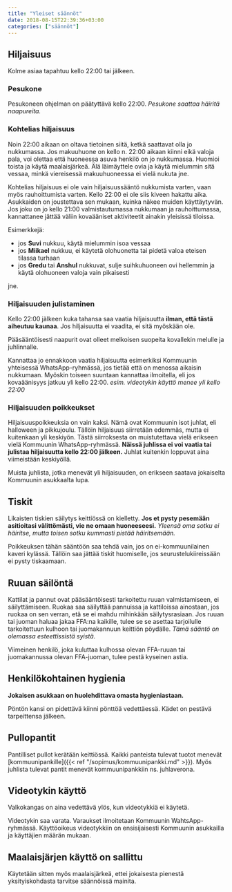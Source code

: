 ```yaml
---
title: "Yleiset säännöt"
date: 2018-08-15T22:39:36+03:00
categories: ["säännöt"]
---
```

## Hiljaisuus

Kolme asiaa tapahtuu kello 22:00 tai jälkeen.

### Pesukone
Pesukoneen ohjelman on päätyttävä kello 22:00. *Pesukone saattaa häiritä naapureita.*

### Kohtelias hiljaisuus
Noin 22:00 aikaan on oltava tietoinen siitä, ketkä saattavat olla jo nukkumassa. Jos makuuhuone on kello n. 22:00 aikaan kiinni eikä valoja pala, voi olettaa että huoneessa asuva henkilö on jo nukkumassa. Huomioi toista ja käytä maalaisjärkeä. Älä läimäyttele ovia ja käytä mielummin sitä vessaa, minkä viereisessä makuuhuoneessa ei vielä nukuta jne.

Kohtelias hiljaisuus ei ole vain hiljaisuussääntö nukkumista varten, vaan myös rauhoittumista varten. Kello 22:00 ei ole siis kiveen hakattu aika. Asukkaiden on joustettava sen mukaan, kuinka näkee muiden käyttäytyvän. Jos joku on jo kello 21:00 valmistautumassa nukkumaan ja rauhoittumassa, kannattanee jättää väliin kovaääniset aktiviteetit ainakin yleisissä tiloissa.

Esimerkkejä:

  - jos **Suvi** nukkuu, käytä mielummin isoa vessaa
  - jos **Miikael** nukkuu, ei käytetä olohuonetta tai pidetä valoa eteisen tilassa turhaan
  - jos **Gredu** tai **Anshul** nukkuvat, sulje suihkuhuoneen ovi hellemmin ja käytä olohuoneen valoja vain pikaisesti

jne.

### Hiljaisuuden julistaminen
Kello 22:00 jälkeen kuka tahansa saa vaatia hiljaisuutta **ilman, että tästä aiheutuu kaunaa**. Jos hiljaisuutta ei vaadita, ei sitä myöskään ole.

Pääsääntöisesti naapurit ovat olleet melkoisen suopeita kovallekin melulle ja juhlinnalle.

Kannattaa jo ennakkoon vaatia hiljaisuutta esimerkiksi Kommuunin yhteisessä WhatsApp-ryhmässä, jos tietää että on menossa aikaisin nukkumaan. Myöskin toiseen suuntaan kannattaa ilmoitella, eli jos kovaäänisyys jatkuu yli kello 22:00. *esim. videotykin käyttö menee yli kello 22:00*

### Hiljaisuuden poikkeukset

Hiljaisuuspoikkeuksia on vain kaksi. Nämä ovat Kommuunin isot juhlat, eli halloween ja pikkujoulu. Tällöin hiljaisuus siirretään edemmäs, mutta ei kuitenkaan yli keskiyön. Tästä siirroksesta on muistutettava vielä erikseen vielä Kommuunin WhatsApp-ryhmässä. **Näissä juhlissa ei voi vaatia tai julistaa hiljaisuutta kello 22:00 jälkeen.** Juhlat kuitenkin loppuvat aina viimeistään keskiyöllä.

Muista juhlista, jotka menevät yli hiljaisuuden, on erikseen saatava jokaiselta Kommuunin asukkaalta lupa.

## Tiskit
Likaisten tiskien säilytys keittiössä on kielletty. **Jos et pysty pesemään asitioitasi välittömästi, vie ne omaan huoneeseesi.** *Yleensä oma sotku ei häiritse, mutta toisen sotku kummasti pistää häiritsemään.*

Poikkeuksen tähän sääntöön saa tehdä vain, jos on ei-kommuunilainen kaveri kylässä. Tällöin saa jättää tiskit huomiselle, jos seurustelukiireissään ei pysty tiskaamaan.

## Ruuan säilöntä
Kattilat ja pannut ovat pääsääntöisesti tarkoitettu ruuan valmistamiseen, ei säilyttämiseen. Ruokaa saa säilyttää pannuissa ja kattiloissa ainostaan, jos ruokaa on sen verran, etä se ei mahdu mihinkään säilytysrasiaan. Jos ruuan tai juoman haluaa jakaa FFA:na kaikille, tulee se se asettaa tarjoilulle tarkoitettuun kulhoon tai juomakannuun keittiön pöydälle. *Tämä sääntö on olemassa esteettissistä syistä.*

Viimeinen henkilö, joka kuluttaa kulhossa olevan FFA-ruuan tai juomakannussa olevan FFA-juoman, tulee pestä kyseinen astia.

## Henkilökohtainen hygienia
**Jokaisen asukkaan on huolehdittava omasta hygieniastaan.**

Pöntön kansi on pidettävä kiinni pönttöä vedettäessä. Kädet on pestävä tarpeittensa jälkeen. 

## Pullopantit
Pantilliset pullot kerätään keittiössä. Kaikki panteista tulevat tuotot menevät [kommuunipankille]({{< ref "/sopimus/kommuunipankki.md" >}}). Myös juhlista tulevat pantit menevät kommuunipankkiin ns. juhlaverona.

## Videotykin käyttö
Valkokangas on aina vedettävä ylös, kun videotykkiä ei käytetä.

Videotykin saa varata. Varaukset ilmoitetaan Kommuunin WahtsApp-ryhmässä. Käyttöoikeus videotykkiin on ensisijaisesti Kommuunin asukkailla ja käyttäjien määrän mukaan.

## Maalaisjärjen käyttö on sallittu
Käytetään sitten myös maalaisjärkeä, ettei jokaisesta pienestä yksityiskohdasta tarvitse säännöissä mainita.

<!-- ## Poikkeussäännöt -->
<!-- Poikkeussäännöt ylittävät perussäännöt, ja ovat aina väliaikaisia. Kun poikkeussääntö luodaan, merkitään henkilö ja tarpeen mukaan myös syy, jonka takia sääntö on olemassa. Henkilö merkitään siitä syystä, että tiedetään milloin tämä sääntö voidaan purkaa, kun hän muuttaa pois kommuunista. On myös mahdollista, että poikkeussääntö kirjoitetaan joskus perussääntöihin, jos se on koettu olevan hyvä sääntö. -->
<!--  -->
<!-- Tällä hetkellä ei ole poikkeussääntöjä. -->
